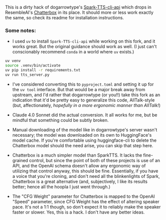 This is a dirty hack of dogarrowtype's [Spark-TTS-cli-api](https://github.com/dogarrowtype/Spark-TTS-cli-api) which drops in ResembleAI's [Chatterbox](https://github.com/resemble-ai/chatterbox) in its place. It should more or less work exactly the same, so check its readme for installation instructions.

### Some notes:

- I used `uv` to install `Spark-TTS-cli-api` while working on this fork, and it works great. But the original guidance should work as well. (I just can't conscionably recommend `conda` in a world where `uv` exists.)
```sh
uv venv
source .venv/bin/activate
uv pip install -r requirements.txt
uv run tts_server.py
```
- I've considered converting this to `pyproject.toml` and setting it up for the `uv tool` interface. But that would be a major break away from upstream, and I'd rather that dogarrowtype (or you!!) take this fork as an indication that it'd be pretty easy to generalize this code, AllTalk-style (but, affectionately, *hopefully in a more ergonomic manner than AllTalk!*)

- Claude 4.0 Sonnet did the actual conversion. It all works for me, but be mindful that something could be subtly broken. 

- Manual downloading of the model like in dogarrowtype's server wasn't necessary; the model was downloaded on its own to HuggingFace's model cache. If you're comfortable using huggingface-cli to delete the Chatterbox model should the need arise, you can skip that step here.

- Chatterbox is a much simpler model than SparkTTS. It lacks the fine-grained control, but since the point of both of these projects is use of an API, and the OpenAI schema doesn't allow any ergonomic way of utilizing that control anyway, this should be fine. Essentially, if you have a voice that you're cloning, and don't need all the blinkenlights of Spark, Chatterbox is a great alternative (and, subjectively, I like its results better; hence all the hoopla I just went through.)

- The "CFG Weight" parameter for Chatterbox is mapped to the OpenAI "Speed" parameter, since CFG Weight has the effect of altering speaker pace. It's not a 1:1 though, so don't expect it to reliably make the speaker faster or slower. Yes, this is a hack. I don't have any better ideas.